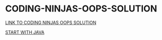 # CODING-NINJAS-OOPS-SOLUTION
[LINK TO CODING NINJAS OOPS SOLUTION](https://github.com/Rudrakshh/CODING-NINJAS-OOPS-SOLUTION)

[START WITH JAVA](https://github.com/Rudrakshh/CODING-NINJAS-OOPS-SOLUTION/tree/main/START%20WITH%20JAVA)

